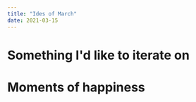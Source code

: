 ```yaml
---
title: "Ides of March"
date: 2021-03-15
---
```


# Something I'd like to iterate on

# Moments of happiness
